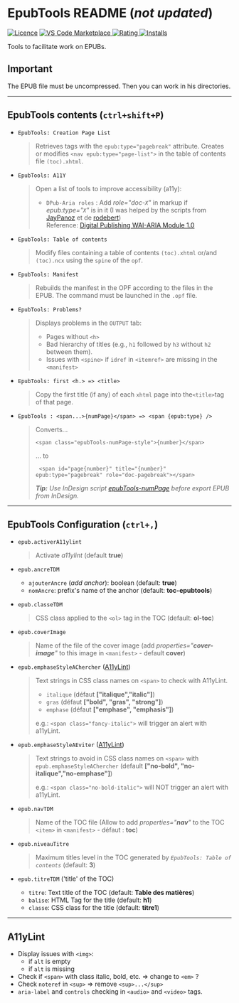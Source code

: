# EpubTools README (_not updated_)

[![Licence](https://img.shields.io/github/license/civodulab/epubtools.svg)](https://github.com/civodulab/epubtools)
[![VS Code Marketplace](https://vsmarketplacebadge.apphb.com/version-short/civodulab.epubtools.svg) ![Rating](https://vsmarketplacebadge.apphb.com/rating-short/civodulab.epubtools.svg) ![Installs](https://vsmarketplacebadge.apphb.com/installs/civodulab.epubtools.svg)](https://marketplace.visualstudio.com/items?itemName=civodulab.epubtools)

Tools to facilitate work on EPUBs.



## Important

The EPUB file must be uncompressed. Then you can work in his directories.

----------

## EpubTools contents (`ctrl+shift+P`)

- `EpubTools: Creation Page List`
  >  Retrieves tags with the `epub:type="pagebreak"` attribute. Creates or modifies `<nav epub:type="page-list">` in the table of contents file `(toc).xhtml`.

- `EpubTools: A11Y`
  > Open a list of tools to improve accessibility (a11y):
  > - `DPub-Aria roles` : Add _role="doc-`X`"_ in markup if _epub:type="`X`"_ is in it  (I was helped by the scripts from [JayPanoz](https://gist.github.com/JayPanoz/45896f17a69892de9a121d701c578d1e) et de [rodebert](https://gist.github.com/rodebert/81837a2676cf2c04819a582c3eb49c13))  
  > Reference: [Digital Publishing WAI-ARIA Module 1.0](https://www.w3.org/TR/dpub-aria-1.0/)

- `EpubTools: Table of contents`
  > Modify files containing a table of contents `(toc).xhtml` or/and `(toc).ncx` using the `spine` of the `opf`.

- `EpubTools: Manifest`
  > Rebuilds the manifest in the OPF according to the files in the EPUB. The command must be launched in the `.opf` file.

- `EpubTools: Problems?`
  >  Displays problems in the `OUTPUT` tab:
  >- Pages without `<h>`
  >- Bad hierarchy of titles  (e.g., `h1` followed by `h3` without `h2` between them).
  >- Issues with `<spine>` if `idref` in `<itemref>` are missing in the `<manifest>`

- `EpubTools: first <h.> => <title>`
  > Copy the first title (if any) of each `xhtml` page into the`<title>`tag of that page.

- `EpubTools : <span...>{numPage}</span> => <span {epub:type} />`

  >  Converts...
  > ```xhtml
  > <span class="epubTools-numPage-style">{number}</span>
  > ```
  > ... to
  > ```xhtml
  >  <span id="page{number}" title="{number}" epub:type="pagebreak" role="doc-pagebreak"></span>
  >  ```
    >  _**Tip:** Use InDesign script [epubTools-numPage](https://github.com/civodulab/epubTools-numPage) before export EPUB from InDesign._
----------

## EpubTools Configuration (`ctrl+,`)
- `epub.activerA11ylint`
  > Activate _a11ylint_ (default **true**)

- `epub.ancreTDM`
  - `ajouterAncre` (_add anchor_): boolean  (default: **true**)
  - `nomAncre`: prefix's name of the anchor (default: **toc-epubtools**)

- `epub.classeTDM`
  > CSS class applied to the `<ol>` tag in the TOC (default: **ol-toc**)

- `epub.coverImage`
  > Name of the file of the cover image (add _properties="**cover-image**"_ to this image in `<manifest>` - default **cover**)

- `epub.emphaseStyleAChercher` ([A11yLint](#a11ylint))
  > Text strings in CSS class names on `<span>` to check with A11yLint.
  > - `italique` (défaut **["italique","italic"]**)
  > - `gras` (défaut **["bold", "gras", "strong"]**)
  > - `emphase` (défaut **["emphase", "emphasis"]**)
  >
  > e.g.: `<span class="fancy-italic">` will trigger an alert with a11yLint.

- `epub.emphaseStyleAEviter` ([A11yLint](#a11ylint))
  > Text strings to avoid in CSS class names on `<span>` with `epub.emphaseStyleAChercher` (default **["no-bold", "no-italique","no-emphase"]**)
  >
  > e.g.: `<span class="no-bold-italic">` will NOT trigger an alert with a11yLint.

- `epub.navTDM`
  > Name of the TOC file (Allow to add  _properties="**nav**"_ to the TOC `<item>` in `<manifest>` - défaut : **toc**)

- `epub.niveauTitre`
    > Maximum titles level in the TOC generated by _`EpubTools: Table of contents`_ (default: **3**)  

- `epub.titreTDM` ('title' of the TOC)
  - `titre`: Text title of the TOC (default: **Table des matières**)
  - `balise`: HTML Tag for the title (default: **h1**)
  - `classe`: CSS class for the title (default: **titre1**)

* * *

## A11yLint

- Display issues with `<img>`:
  - if `alt` is empty
  - if `alt` is missing
- Check if `<span>` with class italic, bold, etc. => change to `<em>` ?
- Check `noteref` in `<sup>` => remove `<sup>...</sup>`
- `aria-label` and `controls` checking in `<audio>` and `<video>` tags.